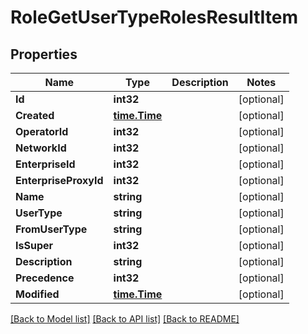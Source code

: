 # RoleGetUserTypeRolesResultItem

## Properties

Name | Type | Description | Notes
------------ | ------------- | ------------- | -------------
**Id** | **int32** |  | [optional] 
**Created** | [**time.Time**](time.Time.md) |  | [optional] 
**OperatorId** | **int32** |  | [optional] 
**NetworkId** | **int32** |  | [optional] 
**EnterpriseId** | **int32** |  | [optional] 
**EnterpriseProxyId** | **int32** |  | [optional] 
**Name** | **string** |  | [optional] 
**UserType** | **string** |  | [optional] 
**FromUserType** | **string** |  | [optional] 
**IsSuper** | **int32** |  | [optional] 
**Description** | **string** |  | [optional] 
**Precedence** | **int32** |  | [optional] 
**Modified** | [**time.Time**](time.Time.md) |  | [optional] 

[[Back to Model list]](../README.md#documentation-for-models) [[Back to API list]](../README.md#documentation-for-api-endpoints) [[Back to README]](../README.md)



